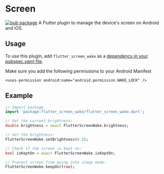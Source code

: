 # Screen
[![pub package](https://img.shields.io/pub/v/screen.svg)](https://pub.dartlang.org/packages/flutter_screen_wake)
A Flutter plugin to manage the device's screen on Android and iOS.

## Usage
To use this plugin, add `flutter_screen_wake` as a [dependency in your pubspec.yaml file](https://flutter.io/platform-plugins/).

Make sure you add the following permissions to your Android Manifest
```
<uses-permission android:name="android.permission.WAKE_LOCK" />
```

## Example
``` dart
// Import package
import 'package:flutter_screen_wake/flutter_screen_wake.dart';

// Get the current brightness:
double brightness = await FlutterScreenWake.brightness;

// Set the brightness:
FlutterScreenWake.setBrightness(0.5);

// Check if the screen is kept on:
bool isKeptOn = await FlutterScreenWake.isKeptOn;

// Prevent screen from going into sleep mode:
FlutterScreenWake.keepOn(true);
```